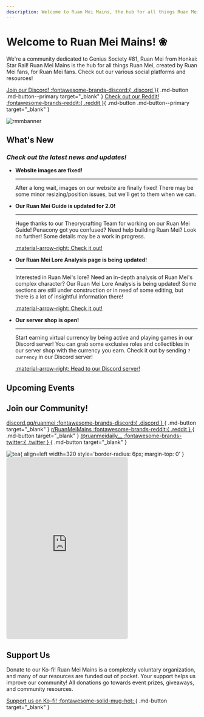 ```yaml
---
description: Welcome to Ruan Mei Mains, the hub for all things Ruan Mei!
---
```


# Welcome to Ruan Mei Mains! ❀
We're a community dedicated to Genius Society #81, Ruan Mei from Honkai: Star Rail! Ruan Mei Mains is the hub for all things Ruan Mei, created by Ruan Mei fans, for Ruan Mei fans. Check out our various social platforms and resources!

[Join our Discord! :fontawesome-brands-discord:{ .discord }](https://discord.gg/ruanmei){ .md-button .md-button--primary target="_blank" } [Check out our Reddit! :fontawesome-brands-reddit:{ .reddit }](https://reddit.com/r/RuanMeiMains){ .md-button .md-button--primary target="_blank" }

![rmmbanner](https://i.postimg.cc/L5QNpt7N/image.png)

## What's New
### _Check out the latest news and updates!_

<div class="grid cards" markdown>

-   **Website images are fixed!**

    ---

    After a long wait, images on our website are finally fixed! There may be some minor resizing/position issues, but we'll get to them when we can.


-   **Our Ruan Mei Guide is updated for 2.0!**

    ---

    Huge thanks to our Theorycrafting Team for working on our Ruan Mei Guide! Penacony got you confused? Need help building Ruan Mei? Look no further! Some details may be a work in progress.

    [:material-arrow-right: Check it out!](ruanmei-guides/full.md "Ruan Mei Full Guide")


-   **Our Ruan Mei Lore Analysis page is being updated!**

    ---

    Interested in Ruan Mei's lore? Need an in-depth analysis of Ruan Mei's complex character? Our Ruan Mei Lore Analysis is being updated! Some sections are still under construction or in need of some editing, but there is a lot of insightful information there!

    [:material-arrow-right: Check it out!](lore.md "Ruan Mei Lore Analysis")

-   **Our server shop is open!**

    ---

    Start earning virtual currency by being active and playing games in our Discord server! You can grab some exclusive roles and collectibles in our server shop with the currency you earn. Check it out by sending `?currency` in our Discord server!

    <a href="https://discord.gg/ruanmei" target="_blank">:material-arrow-right: Head to our Discord server!</a>


</div>

## Upcoming Events

<script src="https://static.elfsight.com/platform/platform.js" data-use-service-core defer></script>
<div class="elfsight-app-07edb69a-aeb5-4657-861c-d93c719150a3" data-elfsight-app-lazy></div>

## Join our Community!

[discord.gg/ruanmei :fontawesome-brands-discord:{ .discord } ](https://discord.gg/ruanmei){ .md-button target="_blank" } [r/RuanMeiMains :fontawesome-brands-reddit:{ .reddit } ](https://www.reddit.com/r/RuanMeiMains/){ .md-button target="_blank" }   [@ruanmeidaily__ :fontawesome-brands-twitter:{ .twitter } ](https://twitter.com/ruanmeidaily__){ .md-button target="_blank" }

![tea](https://i.postimg.cc/kMRc6b03/ezgif-com-resize-6.gif){ align=left width=320 style='border-radius: 6px; margin-top: 0' } <iframe src="https://discord.com/widget?id=1106785082028597258&theme=dark" title="discord.gg/ruanmei" footer="Come hangout with us!" width="320" height="480" allowtransparency="true" frameborder="0" sandbox="allow-popups allow-popups-to-escape-sandbox allow-same-origin allow-scripts" style="border-radius: 6px"></iframe>

## Support Us
Donate to our Ko-fi! Ruan Mei Mains is a completely voluntary organization, and many of our resources are funded out of pocket. Your support helps us improve our community! All donations go towards event prizes, giveaways, and community resources.

[Support us on Ko-fi! :fontawesome-solid-mug-hot: ](https://ko-fi.com/ruanmeimains){ .md-button target="_blank" }


